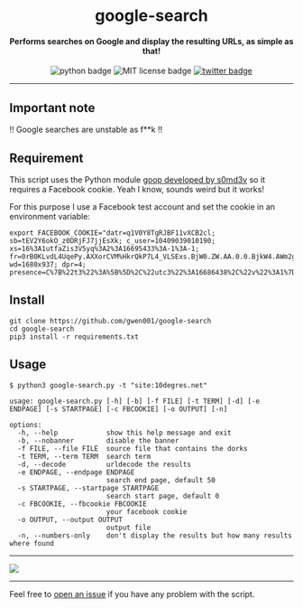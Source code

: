 <h1 align="center">google-search</h1>

<h4 align="center">Performs searches on Google and display the resulting URLs, as simple as that!</h4>

<p align="center">
    <img src="https://img.shields.io/badge/python-v3-blue" alt="python badge">
    <img src="https://img.shields.io/badge/license-MIT-green" alt="MIT license badge">
    <a href="https://twitter.com/intent/tweet?text=https%3a%2f%2fgithub.com%2fgwen001%2fgoogle-search%2f" target="_blank"><img src="https://img.shields.io/twitter/url?style=social&url=https%3A%2F%2Fgithub.com%2Fgwen001%2Fgoogle-search" alt="twitter badge"></a>
</p>

<!-- <p align="center">
    <img src="https://img.shields.io/github/stars/gwen001/google-search?style=social" alt="github stars badge">
    <img src="https://img.shields.io/github/watchers/gwen001/google-search?style=social" alt="github watchers badge">
    <img src="https://img.shields.io/github/forks/gwen001/google-search?style=social" alt="github forks badge">
</p> -->

---

## Important note

‼ Google searches are unstable as f**k ‼

## Requirement

This script uses the Python module [goop developed by s0md3v](https://github.com/s0md3v/goop) so it requires a Facebook cookie.
Yeah I know, sounds weird but it works!

For this purpose I use a Facebook test account and set the cookie in an environment variable:
```
export FACEBOOK_COOKIE="datr=q1V0Y8TgRJBF11vXCB2cl; sb=tEV2Y6okO_z0DRjFJ7jjEsXk; c_user=10409039010190; xs=16%3A1utfaZis3V5yq%3A2%3A16695433%3A-1%3A-1; fr=0rB0KLvdL4UqePy.AXXorCVM%HkrQkP7L4_VLSExs.BjW0.ZW.AA.0.0.BjkW4.AWm2gIsce6; wd=1680x937; dpr=4; presence=C%7B%22t3%22%3A%5B%5D%2C%22utc3%22%3A16686438%2C%22v%22%3A1%7D"
```

## Install

```
git clone https://github.com/gwen001/google-search
cd google-search
pip3 install -r requirements.txt
```

## Usage

```
$ python3 google-search.py -t "site:10degres.net"
```

```
usage: google-search.py [-h] [-b] [-f FILE] [-t TERM] [-d] [-e ENDPAGE] [-s STARTPAGE] [-c FBCOOKIE] [-o OUTPUT] [-n]

options:
  -h, --help            show this help message and exit
  -b, --nobanner        disable the banner
  -f FILE, --file FILE  source file that contains the dorks
  -t TERM, --term TERM  search term
  -d, --decode          urldecode the results
  -e ENDPAGE, --endpage ENDPAGE
                        search end page, default 50
  -s STARTPAGE, --startpage STARTPAGE
                        search start page, default 0
  -c FBCOOKIE, --fbcookie FBCOOKIE
                        your facebook cookie
  -o OUTPUT, --output OUTPUT
                        output file
  -n, --numbers-only    don't display the results but how many results where found
```

---

<img src="https://raw.githubusercontent.com/gwen001/google-search/main/preview.png" />

---

Feel free to [open an issue](/../../issues/) if you have any problem with the script.  


